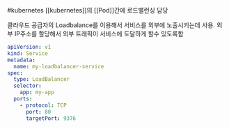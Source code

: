 #kubernetes
[[kubernetes]]의 [[Pod]]간에 로드밸런싱 담당

클라우드 공급자의 Loadbalance를 이용해서 서비스를 외부에 노출시키는데 사용. 
외부 IP주소를 할당해서 외부 트래픽이 서비스에 도달하게 할수 있도록함

```yaml
apiVersion: v1
kind: Service
metadata:
  name: my-loadbalancer-service
spec:
  type: LoadBalancer
  selector:
    app: my-app
  ports:
    - protocol: TCP
      port: 80
      targetPort: 9376
```